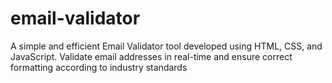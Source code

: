 # email-validator
A simple and efficient Email Validator tool developed using HTML, CSS, and JavaScript. Validate email addresses in real-time and ensure correct formatting according to industry standards
